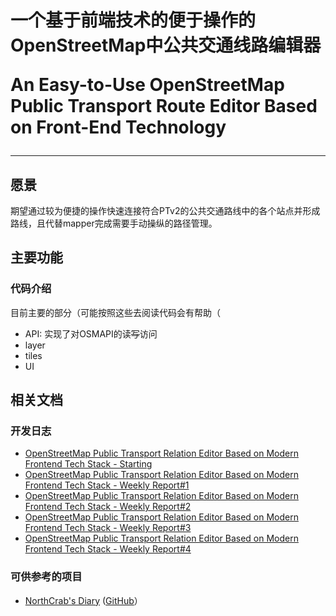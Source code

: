 <h1 align="center>BusFensi</h1>

<img src="https://github.com/fltb.png"/>

<p align="center">
  
一个基于前端技术的便于操作的OpenStreetMap中公共交通线路编辑器

An Easy-to-Use OpenStreetMap Public Transport Route Editor Based on Front-End Technology

</p>
<hr/>

## 愿景

期望通过较为便捷的操作快速连接符合PTv2的公共交通路线中的各个站点并形成路线，且代替mapper完成需要手动操纵的路径管理。

## 主要功能

### 代码介绍

目前主要的部分（可能按照这些去阅读代码会有帮助（

* API: 实现了对OSMAPI的读~~写~~访问
* layer
* tiles
* UI

## 相关文档

### 开发日志

* [OpenStreetMap Public Transport Relation Editor Based on Modern Frontend Tech Stack - Starting ](https://fltb.github.io/opening-of-busfensi-osm/2024-07-16/)
* [OpenStreetMap Public Transport Relation Editor Based on Modern Frontend Tech Stack - Weekly Report#1](https://fltb.github.io/weekly-post-busfensi-1/2024-07-18/)
* [OpenStreetMap Public Transport Relation Editor Based on Modern Frontend Tech Stack - Weekly Report#2](https://fltb.github.io/weekly-post-busfensi-2/2024-08-05/)
* [OpenStreetMap Public Transport Relation Editor Based on Modern Frontend Tech Stack - Weekly Report#3](https://fltb.github.io/weekly-post-busfensi-3/2024-09-02/)
* [OpenStreetMap Public Transport Relation Editor Based on Modern Frontend Tech Stack - Weekly Report#4](https://fltb.github.io/weekly-post-busfensi-4/2024-09-15/)

### 可供参考的项目

* [NorthCrab's Diary](https://www.openstreetmap.org/user/NorthCrab/diary/401755) ([GitHub](https://github.com/Zaczero/osm-relatify)）
